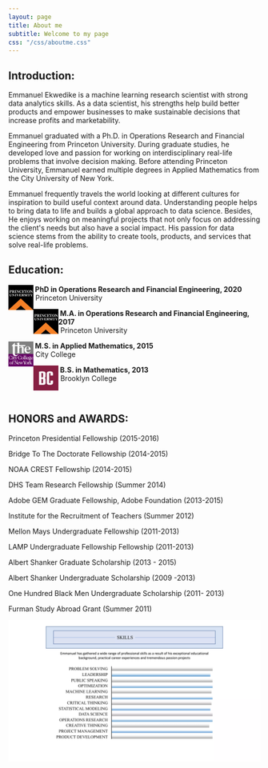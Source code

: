 ```yaml
---
layout: page
title: About me
subtitle: Welcome to my page
css: "/css/aboutme.css"
---
```


<h2>Introduction: </h2>
<p>
Emmanuel Ekwedike is a machine learning research scientist with strong data analytics skills. As a data scientist, his strengths help build better products and empower businesses to make sustainable decisions that increase profits and marketability. 
</p>

<p>
Emmanuel graduated with a Ph.D. in Operations Research and Financial Engineering from Princeton University. During graduate studies, he developed love and passion for working on interdisciplinary real-life problems that involve decision making. Before attending Princeton University, Emmanuel earned multiple degrees in Applied Mathematics from the City University of New York.
</p>

<p>
Emmanuel frequently travels the world looking at different cultures for inspiration to build useful context around data. Understanding people helps to bring data to life and builds a global approach to data science. Besides, He enjoys working on meaningful projects that not only focus on addressing the client's needs but also have a social impact. His passion for data science stems from the ability to create tools, products, and services that solve real-life problems.
</p> 


<h2>Education: </h2>
<p><img style="float: left;" width="50" height="50" src="/img/sch-imgs/PU_logo.jpeg" /> <b>&nbsp;PhD in Operations Research and Financial Engineering, 2020</b> <br />&nbsp;Princeton University</p>
<p><img style="float: left;" width="50" height="50" src="/img/sch-imgs/PU_logo.jpeg" /> <b>&nbsp;M.A. in Operations Research and Financial Engineering, 2017</b> <br />&nbsp;Princeton University</p>
<p><img style="float: left;" width="50" height="50" src="/img/sch-imgs/CCNY_logo.jpeg" /> <b>&nbsp;M.S. in Applied Mathematics, 2015</b> <br />&nbsp;City College</p>
<p><img style="float: left;" width="50" height="50" src="/img/sch-imgs/BC_logo.png" /> <b>&nbsp;B.S. in Mathematics, 2013</b> <br />&nbsp;Brooklyn College</p>

<br>
<h2 class="text-center">HONORS and AWARDS: </h2>
<p class="text-center">Princeton Presidential Fellowship (2015-2016) </p>
<p class="text-center">Bridge To The Doctorate Fellowship (2014-2015) </p>
<p class="text-center">NOAA CREST Fellowship (2014-2015) </p>
<p class="text-center">DHS Team Research Fellowship (Summer 2014)</p>
<p class="text-center">Adobe GEM Graduate Fellowship, Adobe Foundation (2013-2015) </p>
<p class="text-center">Institute for the Recruitment of Teachers (Summer 2012) </p>
<p class="text-center">Mellon Mays Undergraduate Fellowship (2011-2013)</p>
<p class="text-center"> LAMP Undergraduate Fellowship Fellowship (2011-2013)</p>
<p class="text-center">Albert Shanker Graduate Scholarship (2013 - 2015) </p>
<p class="text-center">Albert Shanker Undergraduate Scholarship (2009 -2013) </p>
<p class="text-center">One Hundred Black Men Undergraduate Scholarship  (2011- 2013)</p>
<p class="text-center"> Furman Study Abroad Grant (Summer 2011) </p>



<p><img style="float: center" src="/img/brand/skills.webp"> </p>





<!-- 
<div style="text-align: center; margin-top: 90px;">
  <h1 id="resume">Resume</h1>
  <iframe src="https://eekwedike.github.io/files/Resume.pdf" scrolling="no" width="850px" height="2200px" frameBorder="0"></iframe>
</div>
 -->
<!--  

<div id="contactme-section">
<h1 id="contact">Contact</h1>

<p> For machine learning and data science consultation, feel free to get in touch. Let's discuss your machine learning needs and potential solutions. </p>

<p>You could set up a meeting with me below based on your availability. </p>

<div >
<a href="http://eekwedike.github.io/contact" class="contact-me-btn actionbtn">
<span class="fa fa-envelope-o" aria-hidden="true"></span>
CONTACT EMMANUEL
</a>
<div class="btns-sep"></div>
<a href="https://calendly.com/viraldatasolutions/30min" class="schedule-btn actionbtn" target="_blank">
<span class="fa fa-calendar-check-o" aria-hidden="true"></span>
SCHEDULE MEETING 
</a>
</div>




<form action="https://formspree.io/mvobeyer" method="POST" class="form" id="contact-form">
  <p>You can also send me a quick message using the form below:</p>
  <div class="row">
    <div class="col-xs-6">
      <input type="email" name="_replyto" class="form-control input-lg" placeholder="Email" title="Email">
    </div>
    <div class="col-xs-6">
      <input type="text" name="name" class="form-control input-lg" placeholder="Name" title="Name">
    </div>
  </div>
  <input type="hidden" name="_subject" value="New submission from eekwedike.github.io">
  <textarea type="text" name="content" class="form-control input-lg" placeholder="Message" title="Message" required="required" rows="3"></textarea>
  <input type="text" name="_gotcha" style="display:none">
  <input type="hidden" name="_next" value="?message=Your message was sent successfully, thanks!" />
  
  <br>
  <button type="submit" class="btn btn-lg btn-primary">Submit</button>
</form>

</div>

-->

